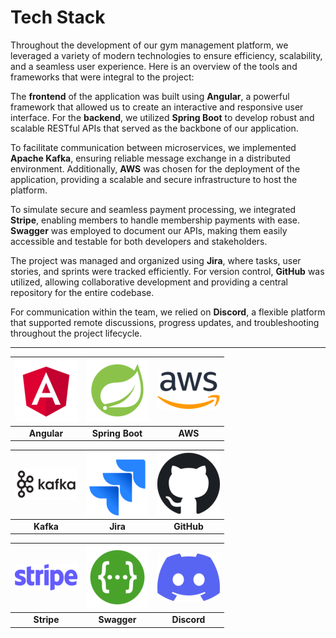 # Tech Stack

Throughout the development of our gym management platform, we leveraged a variety of modern technologies to ensure efficiency, scalability, and a seamless user experience. Here is an overview of the tools and frameworks that were integral to the project:  

The **frontend** of the application was built using **Angular**, a powerful framework that allowed us to create an interactive and responsive user interface. For the **backend**, we utilized **Spring Boot** to develop robust and scalable RESTful APIs that served as the backbone of our application.  

To facilitate communication between microservices, we implemented **Apache Kafka**, ensuring reliable message exchange in a distributed environment. Additionally, **AWS** was chosen for the deployment of the application, providing a scalable and secure infrastructure to host the platform.  

To simulate secure and seamless payment processing, we integrated **Stripe**, enabling members to handle membership payments with ease. **Swagger** was employed to document our APIs, making them easily accessible and testable for both developers and stakeholders.  

The project was managed and organized using **Jira**, where tasks, user stories, and sprints were tracked efficiently. For version control, **GitHub** was utilized, allowing collaborative development and providing a central repository for the entire codebase.  

For communication within the team, we relied on **Discord**, a flexible platform that supported remote discussions, progress updates, and troubleshooting throughout the project lifecycle.  

--- 

| ![Angular](../files/techimg/angular.png) | ![Spring Boot](../files/techimg/API.png) | ![AWS](../files/techimg/aws.png) |
|:--------------------------------:|:-------------------------------:|:-----------------------:|
| **Angular**                      | **Spring Boot**                 | **AWS**                |

| ![Kafka](../files/techimg/kafka.png) | ![Jira](../files/techimg/jira.png) | ![GitHub](../files/techimg/git.png) |
|:---------------------------:|:-------------------------:|:-------------------------:|
| **Kafka**                   | **Jira**                 | **GitHub**               |

| ![Stripe](../files/techimg/stripe.png) | ![Swagger](../files/techimg/swagger.png) | ![Discord](../files/techimg/discord.png) |
|:-----------------------------:|:-------------------------------:|:-----------------------------:|
| **Stripe**                    | **Swagger**                    | **Discord**                  |



